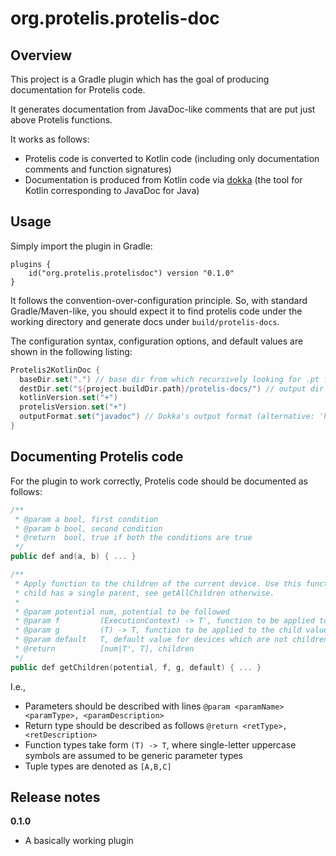 # org.protelis.protelis-doc

## Overview

This project is a Gradle plugin which has the goal of producing documentation for Protelis code.

It generates documentation from JavaDoc-like comments that are put just above Protelis functions.

It works as follows:

- Protelis code is converted to Kotlin code (including only documentation comments and function signatures)
- Documentation is produced from Kotlin code via [dokka](https://github.com/Kotlin/dokka) (the tool for Kotlin corresponding to JavaDoc for Java)

## Usage

Simply import the plugin in Gradle:

```koltin
plugins {
    id("org.protelis.protelisdoc") version "0.1.0"
}
```

It follows the convention-over-configuration principle. So, with standard Gradle/Maven-like, you should expect it to find protelis code under the working directory and generate docs under `build/protelis-docs`.

The configuration syntax, configuration options, and default values are shown in the following listing:

```kotlin
Protelis2KotlinDoc {
  baseDir.set(".") // base dir from which recursively looking for .pt files
  destDir.set("${project.buildDir.path}/protelis-docs/") // output dir for docs
  kotlinVersion.set("+")
  protelisVersion.set("+")
  outputFormat.set("javadoc") // Dokka's output format (alternative: 'html')
}
```

## Documenting Protelis code

For the plugin to work correctly, Protelis code should be documented as follows:

```kotlin
/**
 * @param a bool, first condition
 * @param b bool, second condition
 * @return  bool, true if both the conditions are true
 */
public def and(a, b) { ... }

/**
 * Apply function to the children of the current device. Use this function if every
 * child has a single parent, see getAllChildren otherwise.
 *
 * @param potential num, potential to be followed
 * @param f         (ExecutionContext) -> T', function to be applied to the child
 * @param g         (T) -> T, function to be applied to the child value
 * @param default   T, default value for devices which are not children
 * @return          [num|T', T], children
 */
public def getChildren(potential, f, g, default) { ... }
```

I.e.,

* Parameters should be described with lines `@param <paramName> <paramType>, <paramDescription>`
* Return type should be described as follows `@return <retType>, <retDescription>`
* Function types take form `(T) -> T`, where single-letter uppercase symbols are assumed to be generic parameter types
* Tuple types are denoted as `[A,B,C]`


## Release notes

**0.1.0**

- A basically working plugin